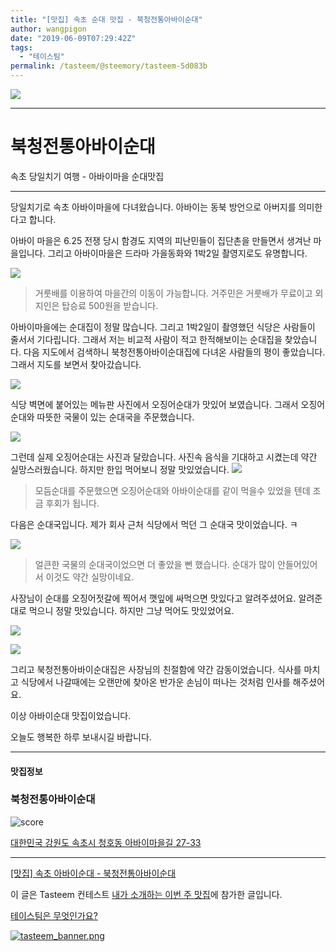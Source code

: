 ```yaml
---
title: "[맛집] 속초 순대 맛집 - 북청전통아바이순대"
author: wangpigon
date: "2019-06-09T07:29:42Z"
tags:
  - "테이스팀"
permalink: /tasteem/@steemory/tasteem-5d083b
---
```

![](https://steemitimages.com/0x0/https://static.tasteem.io/uploads/4928/post/35782/content_bd10ce8e-2a8b-4351-a2bb-8033580827b6.jpeg)

---

# 북청전통아바이순대
속초 당일치기 여행 - 아바이마을 순대맛집

---



당일치기로 속초 아바이마을에 다녀왔습니다. 아바이는 동북 방언으로 아버지를 의미한다고 합니다.

아바이 마을은 6.25 전쟁 당시 함경도 지역의 피난민들이 집단촌을 만들면서 생겨난 마을입니다. 그리고 아바이마을은 드라마 가을동화와 1박2일 촬영지로도 유명합니다.

![](https://steemitimages.com/0x0/https://static.tasteem.io/uploads/image/image/181303/0bda8e8e-b98e-4d81-8b6c-c9a7c71635f1.jpeg)

> 거룻배를 이용하여 마을간의 이동이 가능합니다. 거주민은 거룻배가 무료이고 외지인은 탑승료 500원을 받습니다.

아바이마을에는 순대집이 정말 많습니다. 그리고 1박2일이 촬영했던 식당은 사람들이 줄서서 기다립니다. 그래서 저는 비교적 사람이 적고 한적해보이는 순대집을 찾았습니다. 다음 지도에서 검색하니 북청전통아바이순대집에 다녀온 사람들의 평이 좋았습니다. 그래서 지도를 보면서 찾아갔습니다. 

![](https://steemitimages.com/0x0/https://static.tasteem.io/uploads/image/image/181305/0bda8e8e-b98e-4d81-8b6c-c9a7c71635f1.png)

식당 벽면에 붙어있는 메뉴판 사진에서 오징어순대가 맛있어 보였습니다. 그래서 오징어순대와 따뜻한 국물이 있는 순대국을 주문했습니다.

![](https://steemitimages.com/0x0/https://static.tasteem.io/uploads/image/image/181302/0bda8e8e-b98e-4d81-8b6c-c9a7c71635f1.jpeg)

그런데 실제 오징어순대는 사진과 달랐습니다. 사진속 음식을 기대하고 시켰는데 약간 실망스러웠습니다. 하지만 한입 먹어보니 정말 맛있었습니다.
![](https://steemitimages.com/0x0/https://static.tasteem.io/uploads/image/image/181310/0bda8e8e-b98e-4d81-8b6c-c9a7c71635f1.jpeg)

> 모듬순대를 주문했으면 오징어순대와 아바이순대를 같이 먹을수 있었을 텐데 조금 후회가 됩니다.

다음은 순대국입니다. 제가 회사 근처 식당에서 먹던 그 순대국 맛이었습니다. ㅋ

![](https://steemitimages.com/0x0/https://static.tasteem.io/uploads/image/image/181309/0bda8e8e-b98e-4d81-8b6c-c9a7c71635f1.jpeg)

> 얼큰한 국물의 순대국이었으면 더 좋았을 뻔 했습니다. 순대가 많이 안들어있어서 이것도 약간 실망이네요.

사장님이 순대를 오징어젓갈에 찍어서 깻잎에 싸먹으면 맛있다고 알려주셨어요. 알려준대로 먹으니 정말 맛있습니다.  하지만 그냥 먹어도 맛있었어요.

![](https://steemitimages.com/0x0/https://static.tasteem.io/uploads/image/image/181308/0bda8e8e-b98e-4d81-8b6c-c9a7c71635f1.jpeg)

![](https://steemitimages.com/0x0/https://static.tasteem.io/uploads/image/image/181307/0bda8e8e-b98e-4d81-8b6c-c9a7c71635f1.jpeg)

그리고 북청전통아바이순대집은 사장님의 친절함에 약간 감동이었습니다. 식사를 마치고 식당에서 나갈때에는 오랜만에 찾아온 반가운 손님이 떠나는 것처럼 인사를 해주셨어요.

이상 아바이순대 맛집이었습니다.

오늘도 행복한 하루 보내시길 바랍니다.

---

#### 맛집정보

### 북청전통아바이순대

![score](https://steemitimages.com/0x0/https://static.tasteem.io/images/steem/1Crowns.png)

[대한민국 강원도 속초시 청호동 아바이마을길 27-33](https://kr.tasteem.io/post/35782#map)

---

[[맛집] 속초 아바이순대 - 북청전통아바이순대](https://kr.tasteem.io/post/35782)

이 글은 Tasteem 컨테스트
[내가 소개하는  이번 주 맛집](https://kr.tasteem.io/event/458)에 참가한 글입니다.

[테이스팀은 무엇인가요?](https://kr.tasteem.io/about)

[![tasteem_banner.png](https://steemitimages.com/0x0/https://static.tasteem.io/images/tasteem_banner_v3.png)](https://kr.tasteem.io)